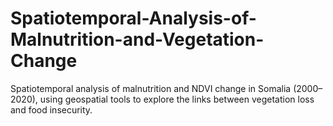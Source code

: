 # Spatiotemporal-Analysis-of-Malnutrition-and-Vegetation-Change
Spatiotemporal analysis of malnutrition and NDVI change in Somalia (2000–2020), using geospatial tools to explore the links between vegetation loss and food insecurity.

